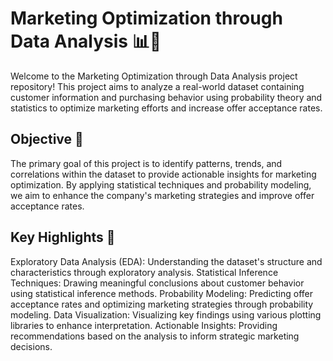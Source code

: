 # Marketing Optimization through Data Analysis 📊🚀
Welcome to the Marketing Optimization through Data Analysis project repository! This project aims to analyze a real-world dataset containing customer information and purchasing behavior using probability theory and statistics to optimize marketing efforts and increase offer acceptance rates.

## Objective 🎯
The primary goal of this project is to identify patterns, trends, and correlations within the dataset to provide actionable insights for marketing optimization. By applying statistical techniques and probability modeling, we aim to enhance the company's marketing strategies and improve offer acceptance rates.

## Key Highlights 🌟
Exploratory Data Analysis (EDA): Understanding the dataset's structure and characteristics through exploratory analysis.
Statistical Inference Techniques: Drawing meaningful conclusions about customer behavior using statistical inference methods.
Probability Modeling: Predicting offer acceptance rates and optimizing marketing strategies through probability modeling.
Data Visualization: Visualizing key findings using various plotting libraries to enhance interpretation.
Actionable Insights: Providing recommendations based on the analysis to inform strategic marketing decisions.
